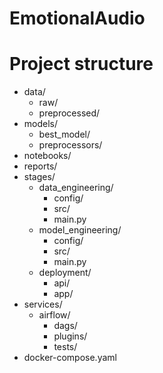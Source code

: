 # EmotionalAudio

# Project structure
- data/
    - raw/
    - preprocessed/
- models/
    - best_model/
    - preprocessors/
- notebooks/
- reports/
- stages/
    - data_engineering/
        - config/
        - src/
        - main.py
    - model_engineering/
        - config/
        - src/
        - main.py
    - deployment/
        - api/
        - app/
- services/
    - airflow/
        - dags/
        - plugins/
        - tests/
- docker-compose.yaml